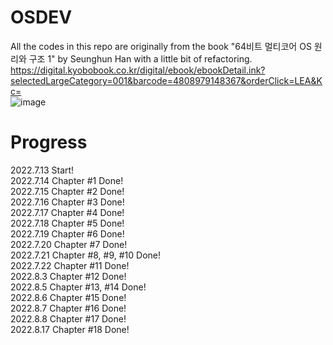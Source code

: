 # OSDEV
All the codes in this repo are originally from the book "64비트 멀티코어 OS 원리와 구조 1" by Seunghun Han with a little bit of refactoring.  
https://digital.kyobobook.co.kr/digital/ebook/ebookDetail.ink?selectedLargeCategory=001&barcode=4808979148367&orderClick=LEA&Kc=  
![image](https://user-images.githubusercontent.com/4629799/182982048-38b91221-1f62-4f77-85ef-462a3491e638.png)

# Progress
2022.7.13 Start!  
2022.7.14 Chapter #1 Done!  
2022.7.15 Chapter #2 Done!  
2022.7.16 Chapter #3 Done!  
2022.7.17 Chapter #4 Done!  
2022.7.18 Chapter #5 Done!  
2022.7.19 Chapter #6 Done!  
2022.7.20 Chapter #7 Done!  
2022.7.21 Chapter #8, #9, #10 Done!  
2022.7.22 Chapter #11 Done!  
2022.8.3 Chapter #12 Done!  
2022.8.5 Chapter #13, #14 Done!  
2022.8.6 Chapter #15 Done!  
2022.8.7 Chapter #16 Done!  
2022.8.8 Chapter #17 Done!  
2022.8.17 Chapter #18 Done!